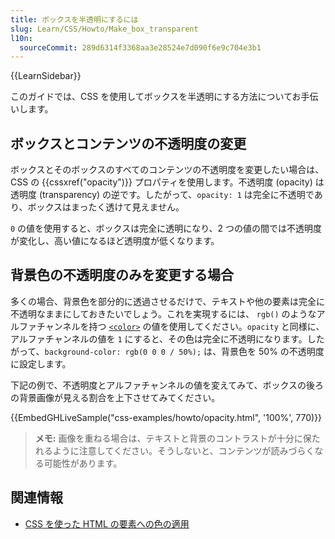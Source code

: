 ```yaml
---
title: ボックスを半透明にするには
slug: Learn/CSS/Howto/Make_box_transparent
l10n:
  sourceCommit: 289d6314f3368aa3e28524e7d090f6e9c704e3b1
---
```


{{LearnSidebar}}

このガイドでは、CSS を使用してボックスを半透明にする方法についてお手伝いします。

## ボックスとコンテンツの不透明度の変更

ボックスとそのボックスのすべてのコンテンツの不透明度を変更したい場合は、CSS の {{cssxref("opacity")}} プロパティを使用します。不透明度 (opacity) は透明度 (transparency) の逆です。したがって、`opacity: 1` は完全に不透明であり、ボックスはまったく透けて見えません。

`0` の値を使用すると、ボックスは完全に透明になり、2 つの値の間では不透明度が変化し、高い値になるほど透明度が低くなります。

## 背景色の不透明度のみを変更する場合

多くの場合、背景色を部分的に透過させるだけで、テキストや他の要素は完全に不透明なままにしておきたいでしょう。これを実現するには、 `rgb()` のようなアルファチャンネルを持つ [`<color>`](/ja/docs/Web/CSS/color_value) の値を使用してください。`opacity` と同様に、アルファチャンネルの値を `1` にすると、その色は完全に不透明になります。したがって、`background-color: rgb(0 0 0 / 50%);` は、背景色を 50% の不透明度に設定します。

下記の例で、不透明度とアルファチャンネルの値を変えてみて、ボックスの後ろの背景画像が見える割合を上下させてみてください。

{{EmbedGHLiveSample("css-examples/howto/opacity.html", '100%', 770)}}

> **メモ:** 画像を重ねる場合は、テキストと背景のコントラストが十分に保たれるように注意してください。そうしないと、コンテンツが読みづらくなる可能性があります。

## 関連情報

- [CSS を使った HTML の要素への色の適用](/ja/docs/Web/CSS/CSS_colors/Applying_color)
